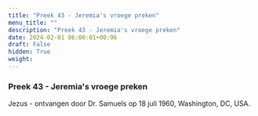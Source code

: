```yaml
---
title: "Preek 43 - Jeremia's vroege preken"
menu_title: ""
description: "Preek 43 - Jeremia's vroege preken"
date: 2024-02-01 06:00:01+00:96
draft: False
hidden: True
weight:
---
```

### Preek 43 - Jeremia's vroege preken

Jezus - ontvangen door Dr. Samuels op 18 juli 1960, Washington, DC, USA.

